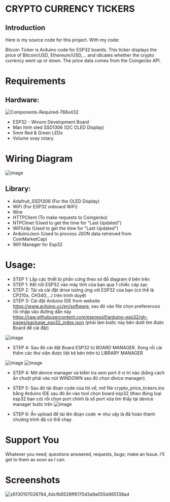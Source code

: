 # CRYPTO CURRENCY TICKERS

## Introduction

Here is my source code for this project. With my code:
<p>
Bitcoin Ticker is Arduino code for ESP32 boards. This ticker displays the price of Bitcoin/USD, Ethereum/USD,... and idicates whether the crypto currency went up or down. The price data comes from the Coingecko API.

# Requirements
## Hardware:

![Components-Required-768x432](https://github.com/user-attachments/assets/e9a152f1-a4ec-4885-b548-0d71d6c21139)


 - ESP32 - Wroom Development Board
 - Màn hình oled SSD1306 (I2C OLED Display)
 - 5mm Red & Green LEDs
 - Volume xoay rotary
   
# Wiring Diagram

![image](https://github.com/user-attachments/assets/4b20a8dd-c46c-48e2-bfa2-429b2fef8cb2)

## Library:
 - Adafruit_SSD1306 (For the OLED Display)
 - WiFi (For ESP32 onboard WiFi)
 - Wire
 - HTTPClient (To make requests to Coingecko)
 - NTPClinet (Used to get the time for "Last Updated")
 - WiFiUdp (Used to get the time for "Last Updated")
 - ArduinoJson (Used to process JSON data retreived from CoinMarketCap)
 - Wifi Manager for Esp32

# Usage:
 - STEP 1: Lắp các thiết bị phần cứng theo sơ đồ diagram ở bên trên
 - STEP 1: Kết nối ESP32 vào máy tính của bạn qua 1 chiếc cáp sạc
 - STEP 2: Tải và cài đặt drive tương ứng với ESP32 của bạn (có thể là CP210x, CH340,...) trên trình duyệt
 - STEP 3: Cài đặt Arduino IDE from website https://www.arduino.cc/en/software, sau đó vào file chọn preferences rồi nhập vào đường dẫn này https://raw.githubusercontent.com/espressif/arduino-esp32/gh-pages/package_esp32_index.json (phải làm bước này bên dưới tìm được Board để cài đặt)
   
 ![image](https://github.com/user-attachments/assets/a852d64a-83bf-484d-bc8f-e6a152f6a74f)

 - STEP 4: Sau đó cài đặt Board ESP32 từ BOARD MANAGER. Xong rồi cài thêm các thư viện được liệt kê bên trên từ LIBRARY MANAGER
   
![image](https://github.com/user-attachments/assets/15a506d2-a7bf-41f9-990d-bb82d9b5d6ce)
![image](https://github.com/user-attachments/assets/f61d31a9-ab18-4601-a67f-a017a1f02ea9)

 - STEP 4: Mở device manager và kiểm tra xem port ở vị trí nào (bằng cách ấn chuột phải vào nút WINDOWN sau đó chọn divice manager).
 
 - STEP 5: Sau đó tải đoạn code của tôi về, mở file crypto_price_tickers.ino bằng Arduino IDE sau đó ấn vào tool chọn board esp32 (theo đúng loại esp32 bạn có) rồi chọn port chính là số port vừa tìm thấy tại device manager bước trên
![image](https://github.com/user-attachments/assets/8a6d7973-965d-4585-bedd-feac6ca38df8)

 - STEP 6: Ấn upload để tải lên đoạn code => như vậy là đã hoàn thành chương trình đã có thể chạy
# Support You
Whatever you need; questions answered, requests, bugs; make an Issue. I'll get to them as soon as I can.


# Screenshots

![z6130107026784_4dcfb6528ff6170d3a9a055d465138ad](https://github.com/user-attachments/assets/6cec0fb6-0b0e-4ebc-ba9d-65f981e8a87c)
